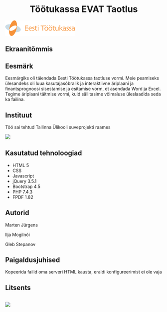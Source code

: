 <h1 align="center">Töötukassa EVAT Taotlus</h1>
<img align="center" src="/img/tootukassa.png">

<h2>Ekraanitõmmis</h2>

<h2>Eesmärk</h2>
<p>Eesmärgiks oli täiendada Eesti Töötukassa taotluse vormi. Meie peamiseks ülesandeks oli luua kasutajasõbralik ja interaktiivne äriplaani ja finantsprognoosi sisestamise ja esitamise vorm, et asendada Word ja Excel. Tegime äriplaani täitmise vormi, kuid säilitasime võimaluse üleslaadida seda ka failina.</p>

<h2>Instituut</h2>
<p>Töö sai tehtud Tallinna Ülikooli suveprojekti raames</p>
<img src="https://www.tlu.ee/sites/default/files/TUKO/%C3%9Clikoolo%20logo/TLU-logo-pilt.gif">

<h2>Kasutatud tehnoloogiad</h2>
<ul> 
<li>HTML 5</li>
<li>CSS</li>
<li>Javascript</li>
<li>jQuery 3.5.1</li>
<li>Bootstrap 4.5</li>
<li>PHP 7.4.3</li>
<li>FPDF 1.82</li>
</ul>

<h2>Autorid</h2>
<p>Marten Jürgens</p>
<p>Ilja Mogilnõi</p>
<p>Gleb Stepanov</p>

<h2>Paigaldusjuhised</h2>
<p>Kopeerida failid oma serveri HTML kausta, eraldi konfigureerimist ei ole vaja</p>

<h2>Litsents<h2>
<img src="https://img.shields.io/badge/License-MIT-yellow.svg)](https://opensource.org/licenses/MIT")>
